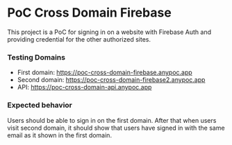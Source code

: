 # PoC Cross Domain Firebase

This project is a PoC for signing in on a website with Firebase Auth and providing credential for the other authorized sites.

### Testing Domains
- First domain: https://poc-cross-domain-firebase.anypoc.app
- Second domain: https://poc-cross-domain-firebase2.anypoc.app
- API: https://poc-cross-domain-api.anypoc.app

### Expected behavior
Users should be able to sign in on the first domain. After that when users visit second domain, it should show that users have signed in with the same email as it shown in the first domain.

